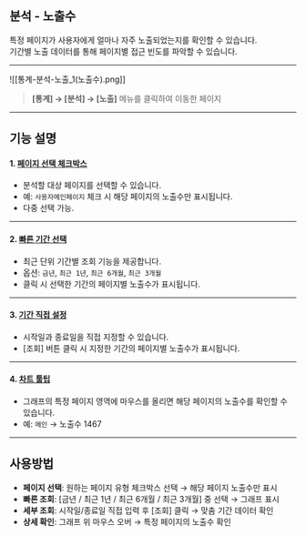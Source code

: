 ## 분석 - 노출수

특정 페이지가 사용자에게 얼마나 자주 노출되었는지를 확인할 수 있습니다.  
기간별 노출 데이터를 통해 페이지별 접근 빈도를 파악할 수 있습니다.  

***
![[통계-분석-노출_1(노출수).png]]

> **[통계] → [분석] → [노출]** 메뉴를 클릭하여 이동한 페이지  

***

## 기능 설명

#### 1. [페이지 선택 체크박스](분석-페이지선택.md)
- 분석할 대상 페이지를 선택할 수 있습니다.  
- 예: `사용자메인페이지` 체크 시 해당 페이지의 노출수만 표시됩니다.  
- 다중 선택 가능.  

***

#### 2. [빠른 기간 선택](공통기능-기간조회.md)
- 최근 단위 기간별 조회 기능을 제공합니다.  
- 옵션: `금년`, `최근 1년`, `최근 6개월`, `최근 3개월`  
- 클릭 시 선택한 기간의 페이지별 노출수가 표시됩니다.  

***

#### 3. [기간 직접 설정](공통기능-기간조회.md)
- 시작일과 종료일을 직접 지정할 수 있습니다.  
- [조회] 버튼 클릭 시 지정한 기간의 페이지별 노출수가 표시됩니다.  

***

#### 4. [차트 툴팁](분석-툴팁.md)
- 그래프의 특정 페이지 영역에 마우스를 올리면 해당 페이지의 노출수를 확인할 수 있습니다.  
- 예: `메인` → 노출수 1467  

***

## 사용방법

- **페이지 선택**: 원하는 페이지 유형 체크박스 선택 → 해당 페이지 노출수만 표시  
- **빠른 조회**: [금년 / 최근 1년 / 최근 6개월 / 최근 3개월] 중 선택 → 그래프 표시  
- **세부 조회**: 시작일/종료일 직접 입력 후 [조회] 클릭 → 맞춤 기간 데이터 확인  
- **상세 확인**: 그래프 위 마우스 오버 → 특정 페이지의 노출수 확인  
